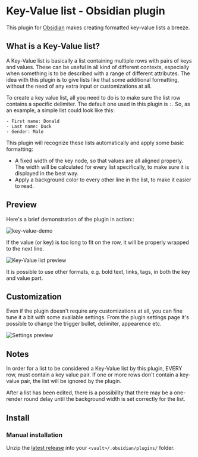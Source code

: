 # Key-Value list - Obsidian plugin

This plugin for [Obsidian](https://obsidian.md/) makes creating formatted key-value lists a breeze.

## What is a Key-Value list?
A Key-Value list is basically a list containing multiple rows with pairs of keys and values. These can be useful in all kind of different contexts, especially when something is to be described with a range of different attributes. The idea with this plugin is to give lists like that some additional formatting, without the need of any extra input or customizations at all. 

To create a key value list, all you need to do is to make sure the list row contains a specific delimiter. The default one used in this plugin is `:`. So, as an example, a simple list could look like this:
```
- First name: Donald
- Last name: Duck
- Gender: Male
```

This plugin will recognize these lists automatically and apply some basic formatting:
- A fixed width of the key node, so that values are all aligned properly. The width will be calculated for every list specifically, to make sure it is displayed in the best way.
- Apply a background color to every other line in the list, to make it easier to read.

## Preview
Here's a brief demonstration of the plugin in action::

![key-value-demo](https://github.com/christianwannerstedt/obsidian-key-value-list/assets/25314/60cc4dd7-ce2a-4823-a267-4879476901c2)

If the value (or key) is too long to fit on the row, it will be properly wrapped to the next line. 

![Key-Value list preview](https://github.com/christianwannerstedt/obsidian-key-value-list/assets/25314/7d757f4c-9d5f-4c17-8275-71c6f3e52d7c)

It is possible to use other formats, e.g. bold text, links, tags, in both the key and value part.

## Customization
Even if the plugin doesn't require any customizations at all, you can fine tune it a bit with some available settings. From the plugin settings page it's possible to change the trigger bullet, delimiter, appearence etc.

![Settings preview](https://github.com/christianwannerstedt/obsidian-key-value-list/assets/25314/5db8164b-385e-4292-9083-0e00bf5b2859)


## Notes
In order for a list to be considered a Key-Value list by this plugin, EVERY row, must contain a key value pair. If one or more rows don't contain a key-value pair, the list will be ignored by the plugin.

After a list has been edited, there is a possibility that there may be a one-render round delay until the background width is set correctly for the list.

## Install

### Manual installation
Unzip the [latest release](https://github.com/christianwannerstedt/obsidian-key-value-list/releases/latest) into your `<vault>/.obsidian/plugins/` folder.
